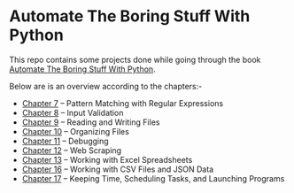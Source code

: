# Automate The Boring Stuff With Python

This repo contains some projects done while going through the book [Automate The Boring Stuff With Python](https://automatetheboringstuff.com/).

Below are is an overview according to the chapters:-
- [Chapter 7](https://github.com/n3tsploit/Automate_Boring_Stuff/tree/main/REGEX) – Pattern Matching with Regular Expressions
- [Chapter 8](https://github.com/n3tsploit/Automate_Boring_Stuff/tree/main/INPUT%20VALIDATION) – Input Validation
- [Chapter 9](https://github.com/n3tsploit/Automate_Boring_Stuff/tree/main/READING%20AND%20WRITING%20FILES) – Reading and Writing Files
- [Chapter 10](https://github.com/n3tsploit/Automate_Boring_Stuff/tree/main/ORGANIZING%20FILES) – Organizing Files
- [Chapter 11](https://github.com/n3tsploit/Automate_Boring_Stuff/tree/main/DEBUGGING) – Debugging
- [Chapter 12](https://github.com/n3tsploit/Automate_Boring_Stuff/tree/main/WEB%20SCRAPPING) – Web Scraping
- [Chapter 13](https://github.com/n3tsploit/Automate_Boring_Stuff/tree/main/WORKING%20WITH%20EXCEL%20SPREADSHEETS) – Working with Excel Spreadsheets
- [Chapter 16](https://github.com/n3tsploit/Automate_Boring_Stuff/tree/main/WORKING%20WITH%20CSV%20FILES%20AND%20JSON%20DATA) – Working with CSV Files and JSON Data
- [Chapter 17](https://github.com/n3tsploit/Automate_Boring_Stuff/tree/main/KEEPING%20TIME%2C%20SCHEDULING%20TASKS%2C%20AND%20LAUNCHING%20PROGRAMS) – Keeping Time, Scheduling Tasks, and Launching Programs

